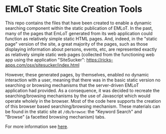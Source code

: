 # EMLoT Static Site Creation Tools
This repo contains the files that have been created to enable a dynamic searching component within the static publication of EMLoT.  In the past, many of the pages that EmLoT generated from its web application could function as relatively simple static HTML pages.  And, indeed, in the "static page" version of the site, a great majority of the pages, such as those displaying information about persons, events, etc, are represented exactly as relatively simple static web pages (collected from the functioning web app using the application "SiteSucker": https://ricks-apps.com/osx/sitesucker/index.html

However, these generated pages, by themselves, enabled no dynamic interaction with a user, meaning that there was in the basic static version no searching or browsing mechanisms that the server-driven EMLoT application had provided. As a consequence, it was decided to recreate the searching/browsing mechanisms by the use of Javascript which would operate wholely in the browser.  Most of the code here supports the creation of this browser based searching/browsing mechanism.  These materials can be found in the static site at `/db/browse`: the "Keyword Search" and "Browse" (a facetted browsing mechanism) tabs.

For more information see [here](doc/overview.md).
